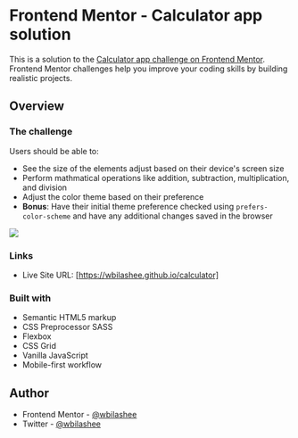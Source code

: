 # Frontend Mentor - Calculator app solution

This is a solution to the [Calculator app challenge on Frontend Mentor](https://www.frontendmentor.io/challenges/calculator-app-9lteq5N29). Frontend Mentor challenges help you improve your coding skills by building realistic projects.

## Overview

### The challenge

Users should be able to:

- See the size of the elements adjust based on their device's screen size
- Perform mathmatical operations like addition, subtraction, multiplication, and division
- Adjust the color theme based on their preference
- **Bonus**: Have their initial theme preference checked using `prefers-color-scheme` and have any additional changes saved in the browser

![](https://res.cloudinary.com/dhhvnduts/image/upload/v1673433451/calculator_o9jfds.jpg)

### Links

- Live Site URL: [https://wbilashee.github.io/calculator]

### Built with

- Semantic HTML5 markup
- CSS Preprocessor SASS
- Flexbox
- CSS Grid
- Vanilla JavaScript
- Mobile-first workflow

## Author

- Frontend Mentor - [@wbilashee](https://www.frontendmentor.io/profile/wbilashee)
- Twitter - [@wbilashee](https://www.twitter.com/wbilashee)
